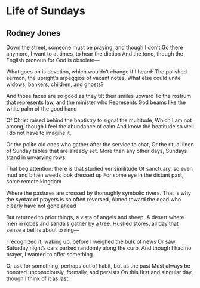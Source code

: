 # Life of Sundays
## Rodney Jones
Down the street, someone must be praying, and though I don’t
Go there anymore, I want to at times, to hear the diction
And the tone, though the English pronoun for God is obsolete—

What goes on is devotion, which wouldn’t change if I heard:
The polished sermon, the upright’s arpeggios of vacant notes.
What else could unite widows, bankers, children, and ghosts?

And those faces are so good as they tilt their smiles upward
To the rostrum that represents law, and the minister who
Represents God beams like the white palm of the good hand

Of Christ raised behind the baptistry to signal the multitude,
Which I am not among, though I feel the abundance of calm
And know the beatitude so well I do not have to imagine it,

Or the polite old ones who gather after the service to chat,
Or the ritual linen of Sunday tables that are already set.
More than any other days, Sundays stand in unvarying rows

That beg attention: there is that studied verisimilitude
Of sanctuary, so even mud and bitten weeds look dressed up
For some eye in the distant past, some remote kingdom

Where the pastures are crossed by thoroughly symbolic rivers.
That is why the syntax of prayers is so often reversed,
Aimed toward the dead who clearly have not gone ahead

But returned to prior things, a vista of angels and sheep,
A desert where men in robes and sandals gather by a tree.
Hushed stores, all day that sense a bell is about to ring—

I recognized it, waking up, before I weighed the bulk of news
Or saw Saturday night’s cars parked randomly along the curb,
And though I had no prayer, I wanted to offer something

Or ask for something, perhaps out of habit, but as the past
Must always be honored unconsciously, formally, and persists
On this first and singular day, though I think of it as last.